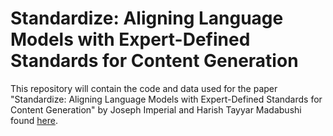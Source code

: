 # Standardize: Aligning Language Models with Expert-Defined Standards for Content Generation

This repository will contain the code and data used for the paper "Standardize: Aligning Language Models with Expert-Defined Standards for Content Generation" by Joseph Imperial and Harish Tayyar Madabushi found [here](https://arxiv.org/abs/2402.12593).
